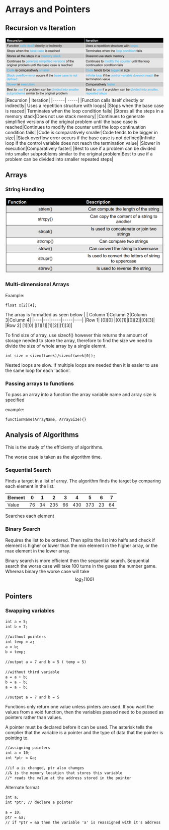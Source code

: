 # Arrays and Pointers

## Recursion vs Iteration

![Comparison table between Recursion and Iteration](Comparison_table.png)
|Recursion | Iteration|
|------| -----|
|Function calls itself directly or indirectly| Uses a repetition structure with loops|
|Stops when the base case is reaced| Terminates when the loop condition fails|
|Stores all the steps in a memory stack|Does not use stack memory|
|Continues to generate simplified versions of the original problem until the base case is reached|Continues to modify the counter until the loop continuation condition fails|
|Code is comparatively smaller|Code tends to be bigger in size|
|Stack overflow error occurs if the base case is not defined|Infinite loop if the control variable does not reach the termination value|
|Slower in execution|Comparatively faster|
|Best to use if a problem can be divided into smaller subproblems similar to the original problem|Best to use if a problem can be divided into smaller repeated steps|

## Arrays
### String Handling
![Functions that can operate on Strings](String_Handling.png)
### Multi-dimensional Arrays

Example:
~~~
float x[2][4];
~~~
The array is formatted as seen below
| | Column 1|Column 2|Column 3|Column 4|
|----|---|-----|-----|----|
|Row 1| [0][0] |[0][1]|[0][2]|[0][3]|
|Row 2| [1][0] |[1][1]|[1][2]|[1][3]|

To find size of array, use sizeof() however this returns the amount of storage needed to store the array, therefore to find the size we need to divide the size of whole array by a single elemnt.
~~~
int size = sizeof(week)/sizeof(week[0]);
~~~

Nested loops are slow. If multiple loops are needed then it is easier to use the same loop for each 'action'.

### Passing arrays to functions
To pass an array into a function the array variable name and array size is specified

example:
~~~
functionName(ArrayName, ArraySize){}
~~~

## Analysis of Algorithms

This is the study of the efficienty of algorithms. 

The worse case is taken as the algorithm time.

### Sequential Search

Finds a target in a list of array.
The algorithm finds the target by comparing each element in the list.

|Element| 0| 1| 2| 3| 4| 5| 6| 7|
|--|--|--|--|--|--|--|--|--|
|Value| 76| 34| 235| 66| 430| 373| 23| 64| 120|

Searches each element

### Binary Search
Requires the list to be ordered. Then splits the list into halfs and check if element is higher or lower than the min element in the higher array, or the max element in the lower array.

Binary search is more efficient then the sequential search. Sequential search the worse case will take 100 turns in the guess the number game.
Whereas binary the worse case will take 
$$log_2(100)$$



## Pointers
### Swapping variables
~~~
int a = 5;
int b = 7;

//without pointers
int temp = a;
a = b;
b = temp;

//output a = 7 and b = 5 ( temp = 5)

//without third variable
a = a + b;
b = a - b;
a = a - b;

//output a = 7 and b = 5
~~~
Functions only return one value unless pinters are used.
If you want the values from a void function, then the variables passed need to be passed as pointers rather than values.

A pointer must be declared before it can be used. The asterisk tells the complier that the variable is a pointer and the type of data that the pointer is pointing to.
~~~
//assigning pointers
int a = 10;
int *ptr = &a;

//if a is changed, ptr also changes
//& is the memory location that stores this variable
//* reads the value at the address stored in the pointer
~~~
Alternate format
~~~
int a;
int *ptr; // declare a pointer

a = 10;
ptr = &a; 
// if *ptr = &a then the variable 'a' is reassigned with it's address
~~~